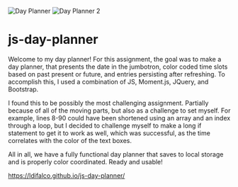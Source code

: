 ![Day Planner](https://user-images.githubusercontent.com/81760763/125037196-10936500-e051-11eb-8b0c-24fdf8763449.png)
![Day Planner 2](https://user-images.githubusercontent.com/81760763/125037202-11c49200-e051-11eb-9212-e5fa052302f5.png)
# js-day-planner

Welcome to my day planner! 
For this assignment, the goal was to make a day planner, that presents the date in the jumbotron, color coded time slots based on past present or future, and entries persisting after refreshing.  To accomplish this, I used a combination of JS, Moment.js, JQuery, and Bootstrap.  

I found this to be possibly the most challenging assignment.  Partially because of all of the moving parts, but also as a challenge to set myself.  For example, lines 8-90 could have been shortened using an array and an index through a loop, but I decided to challenge myself to make a long if statement to get it to work as well, which was successful, as the time correlates with the color of the text boxes.  

All in all, we have a fully functional day planner that saves to local storage and is properly color coordinated.  Ready and usable! 

https://ldifalco.github.io/js-day-planner/
